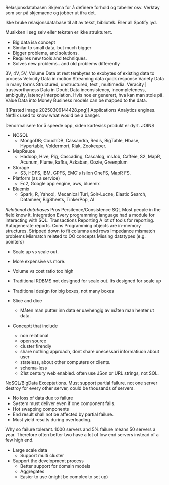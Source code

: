 Relasjonsdatabaser: Skjema for å definere forhold og tabeller osv.
Verktøy som ser på skjemaene og jobber ut ifra det.

Ikke bruke relasjonsdatabase til alt av tekst, bibliotek.
Eller all Spotify lyd.

Musikken i seg selv eller teksten er ikke strukturert. 

- Big data isa concept
- Similar to small data, but much bigger
- Bigger problems, and solutions.
- Requires new tools and techniques. 
- Solves new problems.. and old problems differently

3V, 4V, 5V,
Volume
	Data at rest
		terabytes to exobytes of existing data to process
Velocity
	Data in motion
		Streaming data quick response
Variety
	Data in many forms
		Structured, unstructured, text , multimedia.
Veracity | trustworthyness
	Data in Doubt
		Data inconsistency, incompleteness, ambiguity, latency
		Interpolation. Hvis noe er generert, hva kan man stole på. 
Value
	Data into Money
		Business models can be mapped to the data.

![[Pasted image 20250306144428.png]]
Applications
Analytics engines.
Netflix used to know what would be a banger.

Denormalisere for å speede opp, siden kartesisk produkt er dyrt. JOINS
- NOSQL
	- MongoDB; CouchDB, Cassandra, Redis, BigTable, Hbase, Hypertable, Voldermort, Riak, Zookeeper.
- MapReuce
	- Hadoop, Hive, Pig, Cascading, Cascalog, mrJob, Caffeie, S2, MapR, Acunum, Flume, kafka, Azkaban, Oozie, Greenplum
- Storage
	- S3, HDFS, IBM, GPFS, EMC's Isilon OneFS, MapR FS.
- Platform (as a service)
	- Ec2, Google app engine, aws, bluemix
- Bluemix
	- Spark, R, Yahoo!, Mecanical Turl, Solr-Lucne, Elastic Search, Datameer, BigSheets, TinkerPop, AI

*Relational databases*
Pros
	Persitence/Consistence
	SQL
		Most people in the field know it.
	Integration
		Every programming language had a module for interacting with SQL. 
	Transactions
	Reporting
		A lot of tools for reporting. Autogenerate reports.
Cons
	Programming objects are in-memory structures.
		Stripped down to fit columns and rows
		Impedance mismatch problems
		Mismatch related to OO concepts
		Missing datatypes (e.g. pointers)
- Scale up vs scale out.
- More expensive vs more.
- Volume vs cost ratio too high
- Traditional RDBMS not designed for scale out. Its designed for scale up
- Traditional design for big boxes, not many boxes
- Slice and dice
	- Måten man putter inn data er uavhengig av måten man henter ut data.

- Conceptt that include
	- non relational
	- open source
	- cluster firendly
	- share nothing approach, dont share unecessari informatiuon about user
	- stateless, about other computers or clients.
	- schema-less
	- 21st century web enabled.
		often use JSon or URL strings, not SQL.

NoSQL/BigData Exceptations.
Must support partial failure.
	not one server destroy for every other server, could be thousands of servers.
- No loss of data due to failure
- System must deliver even if one component fails.
- Hot swapping components
- End result shall not be affected by partial failure.
- Must yield results during overloading.

Why so failure tolerant.
1000 servers and 5% failure means 50 servers a year.
Therefore often better two have a lot of low end servers instead of a few high end.

- Large scale data
	- Support multi cluster
- Support the development process
	- Better support for domain models
	- Aggregates 
	- Easier to use (might be complex to set up)
